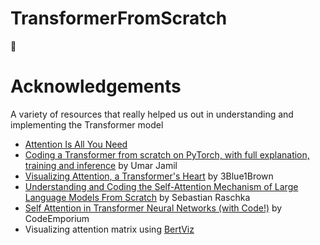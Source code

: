 # TransformerFromScratch
🤖


# Acknowledgements
A variety of resources that really helped us out in understanding and implementing the Transformer model

- [Attention Is All You Need](https://arxiv.org/pdf/1706.03762)
- [Coding a Transformer from scratch on PyTorch, with full explanation, training and inference](https://www.youtube.com/watch?v=ISNdQcPhsts) by Umar Jamil
- [Visualizing Attention, a Transformer's Heart](https://www.youtube.com/watch?v=eMlx5fFNoYc) by 3Blue1Brown
- [Understanding and Coding the Self-Attention Mechanism of Large Language Models From Scratch](https://sebastianraschka.com/blog/2023/self-attention-from-scratch.html) by Sebastian Raschka
- [Self Attention in Transformer Neural Networks (with Code!)](https://www.youtube.com/watch?v=QCJQG4DuHT0&list=PLTl9hO2Oobd97qfWC40gOSU8C0iu0m2l4) by CodeEmporium
- Visualizing attention matrix using [BertViz](https://github.com/jessevig/bertviz)